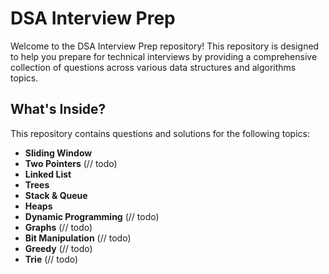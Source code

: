 # DSA Interview Prep

Welcome to the DSA Interview Prep repository! This repository is designed to help you prepare for technical interviews by providing a comprehensive collection of questions across various data structures and algorithms topics.

## What's Inside?

This repository contains questions and solutions for the following topics:

- **Sliding Window** 
- **Two Pointers** (// todo)
- **Linked List**
- **Trees** 
- **Stack & Queue** 
- **Heaps** 
- **Dynamic Programming** (// todo)
- **Graphs** (// todo)
- **Bit Manipulation** (// todo)
- **Greedy** (// todo)
- **Trie** (// todo)
